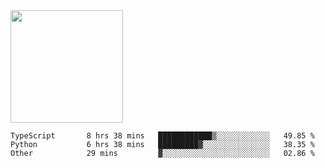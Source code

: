 <img height="180em" src="https://github-readme-stats.vercel.app/api?username=toadkarter&show_icons=true&hide_border=true&&count_private=true&include_all_commits=true" />

<!--START_SECTION:waka-->

```text
TypeScript       8 hrs 38 mins   ████████████▒░░░░░░░░░░░░   49.85 %
Python           6 hrs 38 mins   █████████▓░░░░░░░░░░░░░░░   38.35 %
Other            29 mins         ▓░░░░░░░░░░░░░░░░░░░░░░░░   02.86 %
```

<!--END_SECTION:waka-->
